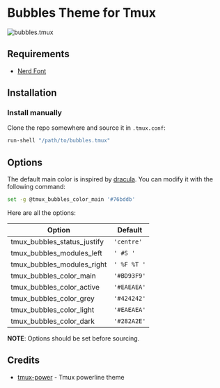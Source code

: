 # Bubbles Theme for Tmux

![bubbles.tmux](https://user-images.githubusercontent.com/46901748/225083037-fdb93561-037f-432a-bc44-1b309d365216.png)

## Requirements

- [Nerd Font](https://www.nerdfonts.com/)

## Installation

### Install manually

Clone the repo somewhere and source it in `.tmux.conf`:

```bash
run-shell "/path/to/bubbles.tmux"
```

## Options

The default main color is inspired by [dracula](https://draculatheme.com/). You can modify it with the following command:

```bash
set -g @tmux_bubbles_color_main '#76bddb'
```

Here are all the options:

| Option                      | Default     |
| --------------------------- | ----------- |
| tmux_bubbles_status_justify | `'centre'`  |
| tmux_bubbles_modules_left   | `' #S '`    |
| tmux_bubbles_modules_right  | `' %F %T '` |
| tmux_bubbles_color_main     | `'#BD93F9'` |
| tmux_bubbles_color_active   | `'#EAEAEA'` |
| tmux_bubbles_color_grey     | `'#424242'` |
| tmux_bubbles_color_light    | `'#EAEAEA'` |
| tmux_bubbles_color_dark     | `'#282A2E'` |

**NOTE**: Options should be set before sourcing.

## Credits

- [tmux-power](https://github.com/wfxr/tmux-power) - Tmux powerline theme
